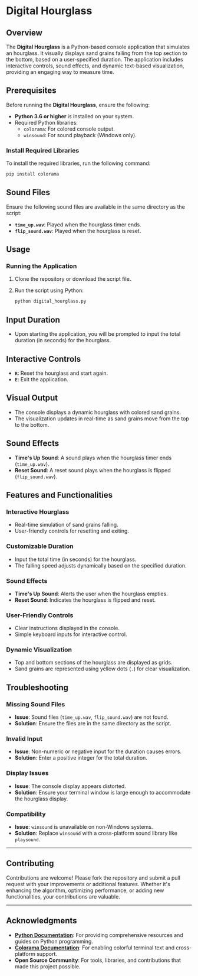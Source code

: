 # Digital Hourglass

## Overview

The **Digital Hourglass** is a Python-based console application that simulates an hourglass. It visually displays sand grains falling from the top section to the bottom, based on a user-specified duration. The application includes interactive controls, sound effects, and dynamic text-based visualization, providing an engaging way to measure time.

## Prerequisites

Before running the **Digital Hourglass**, ensure the following:

- **Python 3.6 or higher** is installed on your system.
- Required Python libraries:
  - `colorama`: For colored console output.
  - `winsound`: For sound playback (Windows only).

### Install Required Libraries

To install the required libraries, run the following command:

```bash
pip install colorama
```

## Sound Files

Ensure the following sound files are available in the same directory as the script:

- **`time_up.wav`**: Played when the hourglass timer ends.
- **`flip_sound.wav`**: Played when the hourglass is reset.

## Usage

### Running the Application

1. Clone the repository or download the script file.
2. Run the script using Python:

   ```bash
   python digital_hourglass.py
   ```

## Input Duration

- Upon starting the application, you will be prompted to input the total duration (in seconds) for the hourglass.

## Interactive Controls

- **`R`**: Reset the hourglass and start again.
- **`E`**: Exit the application.

## Visual Output

- The console displays a dynamic hourglass with colored sand grains.
- The visualization updates in real-time as sand grains move from the top to the bottom.

## Sound Effects

- **Time's Up Sound**: A sound plays when the hourglass timer ends (`time_up.wav`).
- **Reset Sound**: A reset sound plays when the hourglass is flipped (`flip_sound.wav`).

## Features and Functionalities

### Interactive Hourglass
- Real-time simulation of sand grains falling.
- User-friendly controls for resetting and exiting.

### Customizable Duration
- Input the total time (in seconds) for the hourglass.
- The falling speed adjusts dynamically based on the specified duration.

### Sound Effects
- **Time's Up Sound**: Alerts the user when the hourglass empties.
- **Reset Sound**: Indicates the hourglass is flipped and reset.

### User-Friendly Controls
- Clear instructions displayed in the console.
- Simple keyboard inputs for interactive control.

### Dynamic Visualization
- Top and bottom sections of the hourglass are displayed as grids.
- Sand grains are represented using yellow dots (`.`) for clear visualization.

## Troubleshooting

### Missing Sound Files
- **Issue**: Sound files (`time_up.wav`, `flip_sound.wav`) are not found.
- **Solution**: Ensure the files are in the same directory as the script.

### Invalid Input
- **Issue**: Non-numeric or negative input for the duration causes errors.
- **Solution**: Enter a positive integer for the total duration.

### Display Issues
- **Issue**: The console display appears distorted.
- **Solution**: Ensure your terminal window is large enough to accommodate the hourglass display.

### Compatibility
- **Issue**: `winsound` is unavailable on non-Windows systems.
- **Solution**: Replace `winsound` with a cross-platform sound library like `playsound`.

---

## Contributing
Contributions are welcome! Please fork the repository and submit a pull request with your improvements or additional features. Whether it's enhancing the algorithm, optimizing performance, or adding new functionalities, your contributions are valuable.

---

## Acknowledgments

- **[Python Documentation](https://docs.python.org/3/)**: For providing comprehensive resources and guides on Python programming.
- **[Colorama Documentation](https://pypi.org/project/colorama/)**: For enabling colorful terminal text and cross-platform support.
- **Open Source Community**: For tools, libraries, and contributions that made this project possible.
